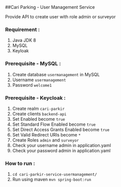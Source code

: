 ##Cari Parking - User Management Service

Provide API to create user with role admin or surveyor

### Requirement :

1. Java JDK 8
2. MySQL
3. Keyloak

### Prerequisite - MySQL :

1. Create database `usermanagement` in MySQL
2. Username `usermanagement`
3. Password `welcome1`

### Prerequisite - Keycloak :

1. Create realm `cari-parkir`
2. Create clients `backend-api`
3. Set Enabled become `true`
4. Set Standard Flow Enabled become `true`
5. Set Direct Access Grants Enabled become `true`
6. Set Valid Redirect URIs become `*`
7. Create Roles `admin` and `surveyor`
8. Check your username admin in application.yaml
9. Check your password admin in application.yaml

### How to run :

1. `cd cari-parkir-service-usermanagement/`
2. Run using maven `mvn spring-boot:run`
